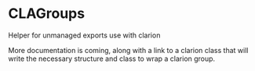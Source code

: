 # CLAGroups
Helper for unmanaged exports use with clarion

More documentation is coming, along with a link to a clarion class that will write 
the necessary structure and class to wrap a clarion group.
